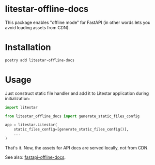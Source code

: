 # litestar-offline-docs

This package enables "offline mode" for FastAPI (in other words lets you avoid loading assets from CDN).

# Installation

```sh
poetry add litestar-offline-docs
```

# Usage

Just construct static file handler and add it to Litestar application during initialization:

```python
import litestar

from litestar_offline_docs import generate_static_files_config

app = litestar.Litestar(
    static_files_config=[generate_static_files_config()],
    ...
)
```

That's it. Now, the assets for API docs are served locally, not from CDN.

See also: [fastapi-offline-docs](https://github.com/community-of-python/fastapi-offline-docs).
